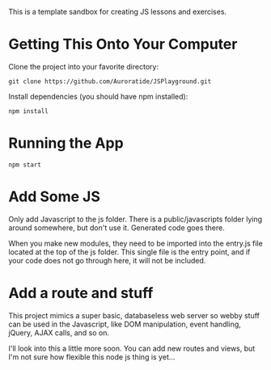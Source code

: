 This is a template sandbox for creating JS lessons and exercises.

# Getting This Onto Your Computer

Clone the project into your favorite directory:

```
git clone https://github.com/Auroratide/JSPlayground.git
```

Install dependencies (you should have npm installed):
```
npm install
```

# Running the App

```
npm start
```

# Add Some JS

Only add Javascript to the js folder.  There is a public/javascripts folder lying around somewhere, but don't use it.  Generated code goes there.

When you make new modules, they need to be imported into the entry.js file located at the top of the js folder.  This single file is the entry point, and if your code does not go through here, it will not be included.

# Add a route and stuff

This project mimics a super basic, databaseless web server so webby stuff can be used in the Javascript, like DOM manipulation, event handling, jQuery, AJAX calls, and so on.

I'll look into this a little more soon.  You can add new routes and views, but I'm not sure how flexible this node js thing is yet...
